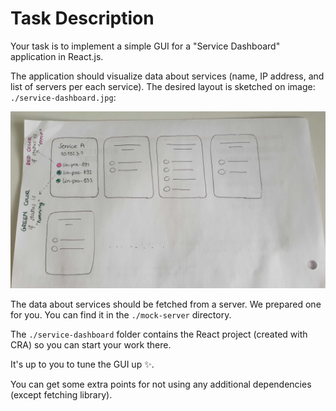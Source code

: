 # Task Description

Your task is to implement a simple GUI for a "Service Dashboard" application in React.js.

The application should visualize data about services (name, IP address, and list of servers per each service). The desired layout is sketched on image: `./service-dashboard.jpg`:

![Alt text](./service-dashboard.jpg "Title")

The data about services should be fetched from a server. We prepared one for you. You can find it in the `./mock-server` directory.

The `./service-dashboard` folder contains the React project (created with CRA) so you can start your work there.

It's up to you to tune the GUI up :sparkles:.

You can get some extra points for not using any additional dependencies (except fetching library).
